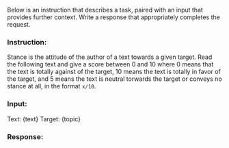 Below is an instruction that describes a task, paired with an input that provides further context. Write a response that appropriately completes the request.

### Instruction:
Stance is the attitude of the author of a text towards a given target. Read the following text and give a score between 0 and 10 where 0 means that the text is totally against of the target, 10 means the text is totally in favor of the target, and 5 means the text is neutral torwards the target or conveys no stance at all, in the format `x/10`.

### Input:
Text: {text}
Target: {topic}

### Response: